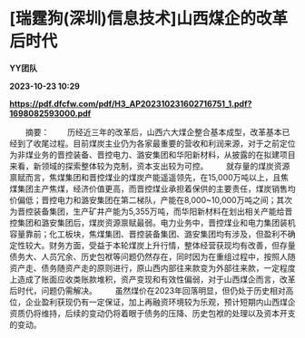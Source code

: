 # [瑞霆狗(深圳)信息技术]山西煤企的改革后时代
**YY团队**

**2023-10-23 10:29**

**https://pdf.dfcfw.com/pdf/H3_AP202310231602716751_1.pdf?1698082593000.pdf**

　　摘要： 　　历经近三年的改革后，山西六大煤企整合基本成型，改革基本已经到了收尾过程。目前煤炭主业仍为各家最重要的营收和利润来源，对于之前定位为非煤业务的晋控装备、晋控电力、潞安集团和华阳新材料，从披露的在拟建项目来看，新领域的探索整体较为克制，资本支出较为可控。 　　就存量的煤炭资源禀赋而言，焦煤集团和晋控煤业的煤炭产能遥遥领先，在15,000万吨以上，且焦煤集团主产焦煤，经济价值更高，而晋控煤业承担着保供的主要责任，煤炭销售均价偏低；晋控电力和潞安集团在第二梯队，产能在8,000~10,000万吨之间；其次为晋控装备集团，生产矿井产能为5,355万吨，而华阳新材料在划出相关产能给晋控集团和潞安集团后，煤炭资源禀赋最弱。电力业务中，晋控煤业和电力集团装机容量靠前；化工板块，焦煤集团、晋控装备集团、潞安集团均有涉及，但盈利不确定性较大。财务方面，受益于本轮煤炭上升行情，整体经营获现均有改善，但存量债务大、人员冗余、历史包袱等问题仍然存在，同时因为在重组过程中，按照人随资产走、债务随资产走的原则进行，原山西内部往来款变为外部往来款，一定程度上造成了账面应收类账款堆积，资产变现和有效性偏弱，对于山西煤企而言，改革后时代，问题仍需解决。 　　虽然煤价在2023年回落明显，但仍处于历史相对高位，企业盈利获现仍有一定保证，加上再融资环境较为乐观，预计短期内山西煤企资质仍将维持，后续的变动仍将着眼于债务的压降、历史包袱的处理以及资本开支的变动。